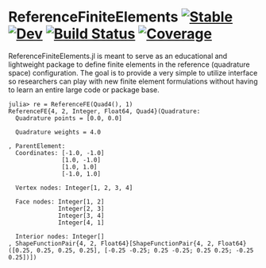 # ReferenceFiniteElements [![Stable](https://img.shields.io/badge/docs-stable-blue.svg)](https://cmhamel.github.io/ReferenceFiniteElements.jl/) [![Dev](https://img.shields.io/badge/docs-dev-blue.svg)](https://cmhamel.github.io/ReferenceFiniteElements.jl/dev/) [![Build Status](https://github.com/cmhamel/ReferenceFiniteElements.jl/actions/workflows/CI.yml/badge.svg?branch=main)](https://github.com/cmhamel/ReferenceFiniteElements.jl/actions/workflows/CI.yml?query=branch%3Amain) [![Coverage](https://codecov.io/gh/cmhamel/ReferenceFiniteElements.jl/branch/main/graph/badge.svg)](https://codecov.io/gh/cmhamel/ReferenceFiniteElements.jl)

ReferenceFiniteElements.jl is meant to serve as an educational and lightweight package to define finite elements in the reference (quadrature space) configuration. The goal is to provide a very simple to utilize interface so researchers can play with new finite element formulations without having to learn an entire large code or package base. 

```
julia> re = ReferenceFE(Quad4(), 1)
ReferenceFE{4, 2, Integer, Float64, Quad4}(Quadrature:
  Quadrature points = [0.0, 0.0]
                      
  Quadrature weights = 4.0
                       
, ParentElement:
  Coordinates: [-1.0, -1.0]
               [1.0, -1.0]
               [1.0, 1.0]
               [-1.0, 1.0]
               
  Vertex nodes: Integer[1, 2, 3, 4]

  Face nodes: Integer[1, 2]
              Integer[2, 3]
              Integer[3, 4]
              Integer[4, 1]
              
  Interior nodes: Integer[]
, ShapeFunctionPair{4, 2, Float64}[ShapeFunctionPair{4, 2, Float64}([0.25, 0.25, 0.25, 0.25], [-0.25 -0.25; 0.25 -0.25; 0.25 0.25; -0.25 0.25])])
```
